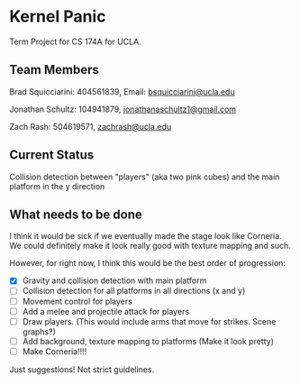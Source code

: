 # Kernel Panic

Term Project for CS 174A for UCLA. 

## Team Members

Brad Squicciarini: 404561839, Email: bsquicciarini@ucla.edu

Jonathan Schultz: 104941879, jonathanaschultz1@gmail.com 

Zach Rash: 504619571, zachrash@ucla.edu


## Current Status

Collision detection between "players" (aka two pink cubes) and the main platform in the y direction

## What needs to be done 

I think it would be sick if we eventually made the stage look like Corneria. We could definitely make it look 
really good with texture mapping and such.

However, for right now, I think this would be the best order of progression:

* [x] Gravity and collision detection with main platform
* [ ] Collision detection for all platforms in all directions (x and y)
* [ ] Movement control for players
* [ ] Add a melee and projectile attack for players
* [ ] Draw players. (This would include arms that move for strikes. Scene graphs?) 
* [ ] Add background, texture mapping to platforms (Make it look pretty)
* [ ] Make Corneria!!!!

Just suggestions! Not strict guidelines.
